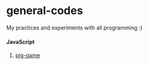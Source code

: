 # general-codes
My practices and experiments with all programming :)

#### JavaScript

1. [pig-game](https://github.com/mujib2953/general-codes/tree/main/javascript/pig_game)
